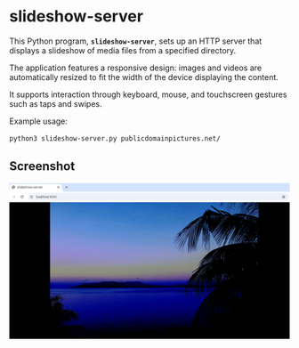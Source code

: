 # slideshow-server

This Python program, **`slideshow-server`**, sets up an HTTP server that displays a slideshow of media files from a specified directory.

The application features a responsive design: images and videos are automatically resized to fit the width of the device displaying the content.

It supports interaction through keyboard, mouse, and touchscreen gestures such as taps and swipes.

Example usage:
```bash
python3 slideshow-server.py publicdomainpictures.net/
```

## Screenshot
![slideshow-server screenshot](slideshow-server.png)
